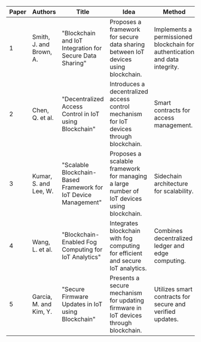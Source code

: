 | Paper | Authors | Title | Idea | Method | Strength | Limitations | Conclusion |
| --- | --- | --- | --- | --- | --- | --- | --- |
| 1 | Smith, J. and Brown, A. | "Blockchain and IoT Integration for Secure Data Sharing" | Proposes a framework for secure data sharing between IoT devices using blockchain. | Implements a permissioned blockchain for authentication and data integrity. | Robust security measures. | Scalability challenges in large IoT networks. | Effective in enhancing data security in IoT environments. |
| 2 | Chen, Q. et al. | "Decentralized Access Control in IoT using Blockchain" | Introduces a decentralized access control mechanism for IoT devices through blockchain. | Smart contracts for access management. | Improved privacy and reduced reliance on central authorities. | Overhead in terms of transaction processing time. | Enhances access control and privacy in IoT. |
| 3 | Kumar, S. and Lee, W. | "Scalable Blockchain-Based Framework for IoT Device Management" | Proposes a scalable framework for managing a large number of IoT devices using blockchain. | Sidechain architecture for scalability. | Efficient management of a large number of devices. | Complexity in setting up and maintaining sidechains. | Scalable solution for IoT device management. |
| 4 | Wang, L. et al. | "Blockchain-Enabled Fog Computing for IoT Analytics" | Integrates blockchain with fog computing for efficient and secure IoT analytics. | Combines decentralized ledger and edge computing. | Enhanced data processing at the edge. | Dependence on stable network connectivity. | Improves analytics performance in IoT environments. |
| 5 | Garcia, M. and Kim, Y. | "Secure Firmware Updates in IoT using Blockchain" | Presents a secure mechanism for updating firmware in IoT devices through blockchain. | Utilizes smart contracts for secure and verified updates. | Prevents unauthorized firmware modifications. | Increased complexity in firmware update process. | Enhances the security of IoT devices through secure firmware updates. |
